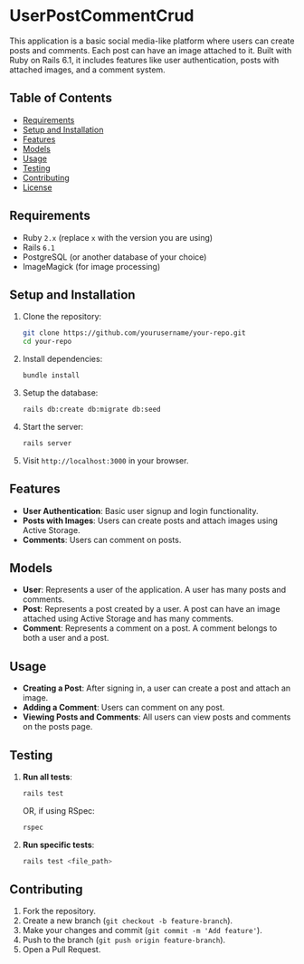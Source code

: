 
# UserPostCommentCrud

This application is a basic social media-like platform where users can create posts and comments. Each post can have an image attached to it. Built with Ruby on Rails 6.1, it includes features like user authentication, posts with attached images, and a comment system.

## Table of Contents

- [Requirements](#requirements)
- [Setup and Installation](#setup-and-installation)
- [Features](#features)
- [Models](#models)
- [Usage](#usage)
- [Testing](#testing)
- [Contributing](#contributing)
- [License](#license)

## Requirements

- Ruby `2.x` (replace `x` with the version you are using)
- Rails `6.1`
- PostgreSQL (or another database of your choice)
- ImageMagick (for image processing)

## Setup and Installation

1. Clone the repository:

   ```bash
   git clone https://github.com/yourusername/your-repo.git
   cd your-repo
   ```

2. Install dependencies:

   ```bash
   bundle install
   ```

3. Setup the database:

   ```bash
   rails db:create db:migrate db:seed
   ```

4. Start the server:

   ```bash
   rails server
   ```

5. Visit `http://localhost:3000` in your browser.

## Features

- **User Authentication**: Basic user signup and login functionality.
- **Posts with Images**: Users can create posts and attach images using Active Storage.
- **Comments**: Users can comment on posts.

## Models

- **User**: Represents a user of the application. A user has many posts and comments.
- **Post**: Represents a post created by a user. A post can have an image attached using Active Storage and has many comments.
- **Comment**: Represents a comment on a post. A comment belongs to both a user and a post.

## Usage

- **Creating a Post**: After signing in, a user can create a post and attach an image.
- **Adding a Comment**: Users can comment on any post.
- **Viewing Posts and Comments**: All users can view posts and comments on the posts page.

## Testing

1. **Run all tests**:

   ```bash
   rails test
   ```

   OR, if using RSpec:

   ```bash
   rspec
   ```

2. **Run specific tests**:

   ```bash
   rails test <file_path>
   ```

## Contributing

1. Fork the repository.
2. Create a new branch (`git checkout -b feature-branch`).
3. Make your changes and commit (`git commit -m 'Add feature'`).
4. Push to the branch (`git push origin feature-branch`).
5. Open a Pull Request.

